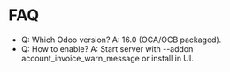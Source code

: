 # FAQ

- Q: Which Odoo version? A: 16.0 (OCA/OCB packaged).
- Q: How to enable? A: Start server with --addon account_invoice_warn_message or install in UI.
